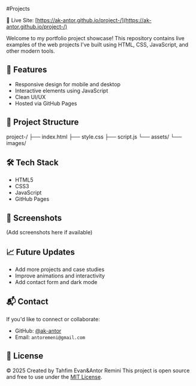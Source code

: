 #Projects

🔗 Live Site: [https://ak-antor.github.io/project-/](https://ak-antor.github.io/project-/)

Welcome to my portfolio project showcase! This repository contains live examples of the web projects I've built using HTML, CSS, JavaScript, and other modern tools.

## 🚀 Features

- Responsive design for mobile and desktop
- Interactive elements using JavaScript
- Clean UI/UX
- Hosted via GitHub Pages

## 📂 Project Structure

project-/
├── index.html
├── style.css
├── script.js
└── assets/
└── images/

## 🛠️ Tech Stack

- HTML5
- CSS3
- JavaScript
- GitHub Pages

## 📸 Screenshots

(Add screenshots here if available)

## 📈 Future Updates

- Add more projects and case studies
- Improve animations and interactivity
- Add contact form and dark mode

## 📬 Contact

If you'd like to connect or collaborate:

- GitHub: [@ak-antor](https://github.com/ak-antor)
- Email: `antoremeni@gmail.com`

## 📄 License
© 2025 Created by Tahfim Evan&Antor Remini
This project is open source and free to use under the [MIT License](LICENSE).

